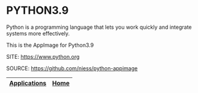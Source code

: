 # PYTHON3.9

 Python is a programming language that lets you work quickly and integrate systems more effectively.
 
 This is the AppImage for Python3.9
 
 SITE: https://www.python.org

 SOURCE: https://github.com/niess/python-appimage

 | [Applications](https://portable-linux-apps.github.io/apps.html) | [Home](https://portable-linux-apps.github.io)
 | --- | --- |
